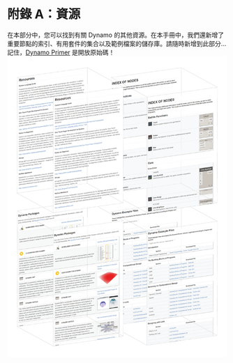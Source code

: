 

# 附錄 A：資源

在本部分中，您可以找到有關 Dynamo 的其他資源。在本手冊中，我們還新增了重要節點的索引、有用套件的集合以及範例檔案的儲存庫。請隨時新增到此部分...記住，[Dynamo Primer](https://github.com/DynamoDS/DynamoPrimer) 是開放原始碼！![圖像](images/A/a-cover.png)

